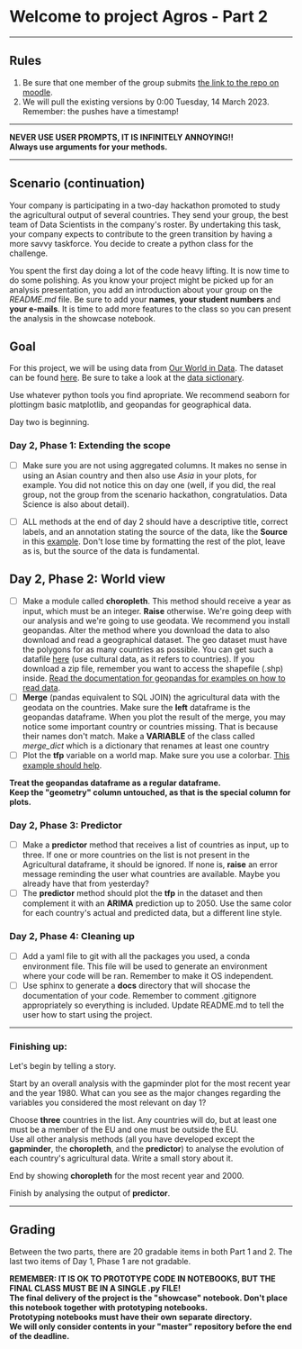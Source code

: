 # Welcome to project Agros - Part 2
---
## Rules
1. Be sure that one member of the group submits [the link to the repo on moodle](https://moodle.novasbe.pt/mod/assign/view.php?id=277347).
2. We will pull the existing versions by 0:00 Tuesday, 14 March 2023. Remember: the pushes have a timestamp!

---
<div class="alert alert-danger">
    <b> NEVER USE USER PROMPTS, IT IS INFINITELY ANNOYING!! </b>
    <br>
    <b> Always use arguments for your methods.</b>
</div>


---
## Scenario (continuation)

Your company is participating in a two-day hackathon promoted to study the agricultural output of several countries. They send your group, the best team of Data Scientists in the company's roster. By undertaking this task, your company expects to contribute to the green transition by having a more savvy taskforce. You decide to create a python class for the challenge.

You spent the first day doing a lot of the code heavy lifting. It is now time to do some polishing. As you know your project might be picked up for an analysis presentation, you add an introduction about your group on the _README.md_ file. Be sure to add your **names**, **your student numbers** and **your e-mails**. It is time to add more features to the class so you can present the analysis in the showcase notebook.

## Goal

For this project, we will be using data from [Our World in Data](https://ourworldindata.org/). The dataset can be found [here](https://raw.githubusercontent.com/owid/owid-datasets/master/datasets/Agricultural%20total%20factor%20productivity%20(USDA)/Agricultural%20total%20factor%20productivity%20(USDA).csv). Be sure to take a look at the [data sictionary](https://github.com/owid/owid-datasets/blob/master/datasets/Agricultural%20total%20factor%20productivity%20(USDA)/datapackage.json).

Use whatever python tools you find apropriate. We recommend seaborn for plottingm basic matplotlib, and geopandas for geographical data.

Day two is beginning.

### Day 2, Phase 1: Extending the scope

- [ ] Make sure you are not using aggregated columns. It makes no sense in using an Asian country and then also use *Asia* in your plots, for example. You did not notice this on day one (well, if you did, the real group, not the group from the scenario hackathon, congratulatios. Data Science is also about detail).
- [ ] ALL methods at the end of day 2 should have a descriptive title, correct labels, and an annotation stating the source of the data, like the **Source** in this [example](https://raw.githubusercontent.com/guimarais/iaea_reactors/main/Operations_Shutdowns.png). Don't lose time by formatting the rest of the plot, leave as is, but the source of the data is fundamental.


## Day 2, Phase 2: World view

- [ ] Make a module called **choropleth**. This method should receive a year as input, which must be an integer. **Raise** otherwise. We're going deep with our analysis and we're going to use geodata. We recommend you install geopandas. Alter the method where you download the data to also download and read a geographical dataset. The geo dataset must have the polygons for as many countries as possible. You can get such a datafile [here](https://www.naturalearthdata.com) (use cultural data, as it refers to countries). If you download a zip file, remember you want to access the shapefile (.shp) inside. [Read the documentation for geopandas for examples on how to read data](https://geopandas.org/en/stable/docs/user_guide/io.html).
- [ ] **Merge** (pandas equivalent to SQL JOIN) the agricultural data with the geodata on the countries. Make sure the **left** dataframe is the geopandas dataframe. When you plot the result of the merge, you may notice some important country or countries missing. That is because their names don't match. Make a **VARIABLE** of the class called *merge_dict* which is a dictionary that renames at least one country
- [ ] Plot the **tfp** variable on a world map. Make sure you use a colorbar. [This example should help](https://medium.com/geekculture/three-ways-to-plot-choropleth-map-using-python-f53799a3e623).

<div class="alert alert-danger">
    <b> Treat the geopandas dataframe as a regular dataframe. </b>
    <br>
    <b> Keep the "geometry" column untouched, as that is the special column for plots.</b>
</div>




### Day 2, Phase 3: Predictor

- [ ] Make a **predictor** method that receives a list of countries as input, up to three. If one or more countries on the list is not present in the Agricultural dataframe, it should be ignored. If none is, **raise** an error message reminding the user what countries are available. Maybe you already have that from yesterday?
- [ ] The **predictor** method should plot the **tfp** in the dataset and then complement it with an **ARIMA** prediction up to 2050. Use the same color for each country's actual and predicted data, but a different line style.

### Day 2, Phase 4: Cleaning up

- [ ] Add a yaml file to git with all the packages you used, a conda environment file. This file will be used to generate an environment where your code will be ran. Remember to make it OS independent.
- [ ] Use sphinx to generate a __docs__ directory that will shocase the documentation of your code. Remember to comment .gitignore appropriately so everything is included. Update README.md to tell the user how to start using the project.

___
### Finishing up:

Let's begin by telling a story.

Start by an overall analysis with the gapminder plot for the most recent year and the year 1980. What can you see as the major changes regarding the variables you considered the most relevant on day 1?

Choose **three** countries in the list. Any countries will do, but at least one must be a member of the EU and one must be outside the EU.  
Use all other analysis methods (all you have developed except the **gapminder**, the **choropleth**, and the **predictor**) to analyse the evolution of each country's agricultural data. Write a small story about it.

End by showing **choropleth** for the most recent year and 2000.

Finish by analysing the output of **predictor**.

---
## Grading

Between the two parts, there are 20 gradable items in both Part 1 and 2. The last two items of Day 1, Phase 1 are not gradable.

<div class="alert alert-danger">
    <b> REMEMBER: IT IS OK TO PROTOTYPE CODE IN NOTEBOOKS, BUT THE FINAL CLASS MUST BE IN A SINGLE .py FILE! </b>
    <br>
    <b> The final delivery of the project is the "showcase" notebook. Don't place this notebook together with prototyping notebooks.</b>
    <br>
    <b> Prototyping notebooks must have their own separate directory.</b>
    <br>
    <b> We will only consider contents in your "master" repository before the end of the deadline.</b>
</div>
